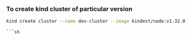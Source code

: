 ### To create kind cluster of particular version

```sh
kind create cluster --name dev-cluster --image kindest/node:v1.32.0

```sh